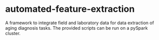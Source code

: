 # automated-feature-extraction
A framework to integrate field and laboratory data for data extraction of aging diagnosis tasks. The provided scripts can be run on a pySpark cluster. 

